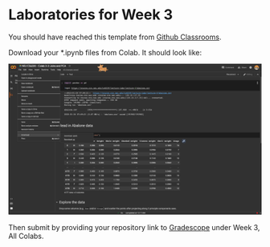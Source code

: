 # Laboratories for Week 3

You should have reached this template from [Github Classrooms](https://classroom.github.com/a/v14_XUDg). 

Download your *.ipynb files from Colab. It should look like:

![](images/Download-Screenshot.png)

Then submit by providing your repository link to [Gradescope](https://www.gradescope.com/courses/494275/) under Week 3, All Colabs.


